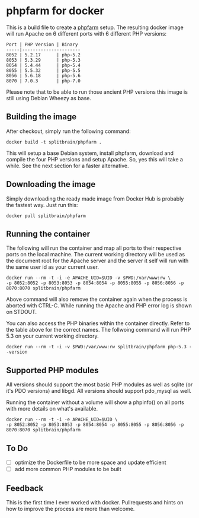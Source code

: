 phpfarm for docker
==================

This is a build file to create a [phpfarm](http://sourceforge.net/projects/phpfarm/)
setup. The resulting docker image will run Apache on 6 different ports with 6
different PHP versions:

    Port | PHP Version | Binary
    -----|----------------------
    8052 | 5.2.17      | php-5.2
    8053 | 5.3.29      | php-5.3
    8054 | 5.4.44      | php-5.4
    8055 | 5.5.32      | php-5.5
    8056 | 5.6.18      | php-5.6
    8070 | 7.0.3       | php-7.0

Please note that to be able to run those ancient PHP versions this image is still
using Debian Wheezy as base.

Building the image
------------------

After checkout, simply run the following command:

    docker build -t splitbrain/phpfarm .

This will setup a base Debian system, install phpfarm, download and compile the four
PHP versions and setup Apache. So, yes this will take a while. See the next section
for a faster alternative.

Downloading the image
-----------------

Simply downloading the ready made image from Docker Hub is probably the fastest
way. Just run this:

    docker pull splitbrain/phpfarm

Running the container
---------------------

The following will run the container and map all ports to their respective ports on the
local machine. The current working directory will be used as the document root for
the Apache server and the server it self will run with the same user id as your current
user.

    docker run --rm -t -i -e APACHE_UID=$UID -v $PWD:/var/www:rw \
    -p 8052:8052 -p 8053:8053 -p 8054:8054 -p 8055:8055 -p 8056:8056 -p 8070:8070 splitbrain/phpfarm

Above command will also remove the container again when the process is aborted with
CTRL-C. While running the Apache and PHP error log is shown on STDOUT.


You can also access the PHP binaries within the container directly. Refer to the table
above for the correct names. The follwoing command will run PHP 5.3 on your current
working directory.

    docker run --rm -t -i -v $PWD:/var/www:rw splitbrain/phpfarm php-5.3 --version

Supported PHP modules
---------------------

All versions should support the most basic PHP modules as well as sqlite (or it's PDO
versions) and libgd. All versions should support pdo\_mysql as well.

Running the container without a volume will show a phpinfo() on all ports with
more details on what's available.

    docker run --rm -t -i -e APACHE_UID=$UID \
    -p 8052:8052 -p 8053:8053 -p 8054:8054 -p 8055:8055 -p 8056:8056 -p 8070:8070 splitbrain/phpfarm

To Do
-----

- [ ] optimize the Dockerfile to be more space and update efficient
- [ ] add more common PHP modules to be built

Feedback
--------

This is the first time I ever worked with docker. Pullrequests and hints on how
to improve the process are more than welcome.
